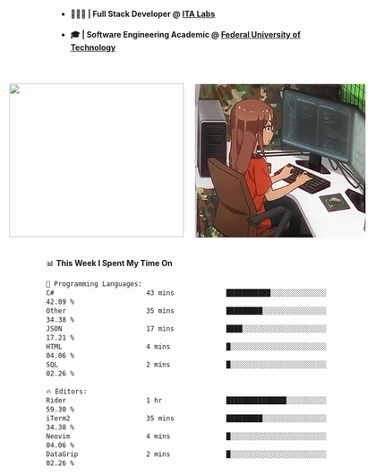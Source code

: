 <body style="margin-bottom: 40px; gap: 20px">
  <div style="display: flex; flex-direction: column; width: auto; margin: 0 auto; padding: 20px;">
    <ul style="flex: 1; margin-bottom: 20px;">
      <li><h4>🧑🏽‍💻 | Full Stack Developer @ <a href="https://itafrotas.com//">ITA Labs</a></h4></li>
      <li><h4>🎓 | Software Engineering Academic @ <a href="http://www.utfpr.edu.br/">Federal University of Technology</a></h4></li>
      <br/>
    </ul>
    <div style="display: flex; justify-content: center; align-items: center; gap: 20px;">
      <a href="https://skillicons.dev">
        <img width="312" height="274" src="https://skillicons.dev/icons?i=cs,dotnet,php,laravel,ts,js,nodejs,react,swift,java,adonis,postgres,mysql,mongodb,postman,c,heroku,gradle,npm,flutter,docker,aws,redis,kubernetes&theme=light&&perline=4" />
      </a>
      <img width="312" height="274" src="assets/umiko.gif" alt="Computer Boy" />
    </div>
  </div>
</body>


<!--START_SECTION:waka-->
📊 **This Week I Spent My Time On** 

```text
💬 Programming Languages: 
C#                       43 mins             ███████████░░░░░░░░░░░░░░   42.09 % 
Other                    35 mins             █████████░░░░░░░░░░░░░░░░   34.38 % 
JSON                     17 mins             ████░░░░░░░░░░░░░░░░░░░░░   17.21 % 
HTML                     4 mins              █░░░░░░░░░░░░░░░░░░░░░░░░   04.06 % 
SQL                      2 mins              █░░░░░░░░░░░░░░░░░░░░░░░░   02.26 % 

🔥 Editors: 
Rider                    1 hr                ███████████████░░░░░░░░░░   59.30 % 
iTerm2                   35 mins             █████████░░░░░░░░░░░░░░░░   34.38 % 
Neovim                   4 mins              █░░░░░░░░░░░░░░░░░░░░░░░░   04.06 % 
DataGrip                 2 mins              █░░░░░░░░░░░░░░░░░░░░░░░░   02.26 % 
```


<!--END_SECTION:waka-->

<!--
**danielr0d/danielr0d** is a ✨ _special_ ✨ repository because its `README.md` (this file) appears on your GitHub profile.

Here are some ideas to get you started:

- 🔭 I’m currently working on ...
- 🌱 I’m currently learning ...
- 👯 I’m looking to collaborate on ...
- 🤔 I’m looking for help with ...
- 💬 Ask me about ...
- 📫 How to reach me: ...
- 😄 Pronouns: ...
- ⚡ Fun fact: ...
-->
